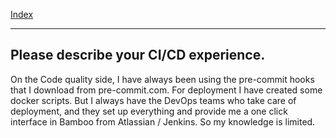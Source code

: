 [Index](index.md)

---

## Please describe your CI/CD experience.

On the Code quality side, I have always been using the pre-commit hooks that I download from pre-commit.com. For deployment I have created some docker scripts. But I  always have the DevOps teams who take care of deployment, and they set up everything and provide me a one click interface in Bamboo from Atlassian / Jenkins. So my knowledge is limited.
